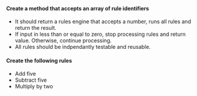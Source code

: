 #### Create a method that accepts an array of rule identifiers
  * It should return a rules engine that accepts a number, runs all rules and return the result.
  * If input in less than or equal to zero, stop processing rules and return value. Otherwise, continue processing.
  * All rules should be indpendantly testable and reusable.

#### Create the following rules
* Add five
* Subtract five
* Multiply by two
